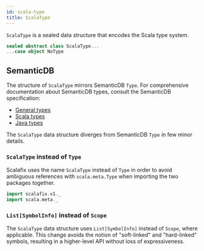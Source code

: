 ```yaml
---
id: scala-type
title: ScalaType
---
```


`ScalaType` is a sealed data structure that encodes the Scala type system.

```scala mdoc:file:scalafix-core/src/main/scala/scalafix/v1/ScalaType.scala
sealed abstract class ScalaType...
...case object NoType
```

## SemanticDB

The structure of `ScalaType` mirrors SemanticDB `Type`. For comprehensive
documentation about SemanticDB types, consult the SemanticDB specification:

- [General types](https://github.com/scalameta/scalameta/blob/master/semanticdb/semanticdb3/semanticdb3.md#type)
- [Scala types](https://github.com/scalameta/scalameta/blob/master/semanticdb/semanticdb3/semanticdb3.md#scala-type)
- [Java types](https://github.com/scalameta/scalameta/blob/master/semanticdb/semanticdb3/semanticdb3.md#java-type)

The `ScalaType` data structure diverges from SemanticDB `Type` in few minor
details.

### `ScalaType` instead of `Type`

Scalafix uses the name `ScalaType` instead of `Type` in order to avoid ambiguous
references with `scala.meta.Type` when importing the two packages together.

```scala
import scalafix.v1._
import scala.meta._
```

### `List[SymbolInfo]` instead of `Scope`

The `ScalaType` data structure uses `List[SymbolInfo]` instead of `Scope`, where
applicable. This change avoids the notion of "soft-linked" and "hard-linked"
symbols, resulting in a higher-level API without loss of expressiveness.
